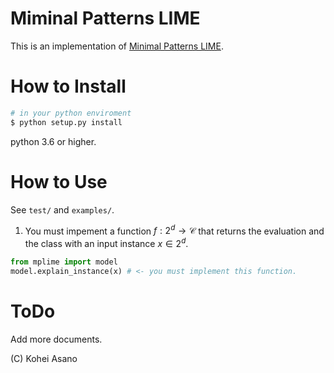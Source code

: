 # Miminal Patterns LIME
This is an implementation of [Minimal Patterns LIME](https://doi.org/10.1007/978-3-030-30487-4_19).


# How to Install 
```sh
# in your python enviroment
$ python setup.py install
```
python 3.6 or higher.


# How to Use
See `test/` and `examples/`.
1. You must impement a function $f: 2^{d} \to \mathcal{C}$ that returns the evaluation 
and the class with an input instance $x\in 2^{d}$. 
```py
from mplime import model
model.explain_instance(x) # <- you must implement this function.
```


# ToDo
Add more documents.


(C) Kohei Asano
